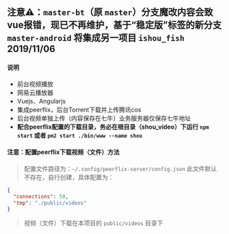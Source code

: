 ## 注意⚠️：`master-bt`（原 `master`）分支魔改内容会致vue报错，现已不再维护，基于“稳定版”标签的新分支 `master-android` 将集成另一项目 `ishou_fish` 2019/11/06

#### 说明

+ 前台视频播放
+ 网易云播放器
+ Vuejs、Angularjs
+ 集成peerflix，后台Torrent下载并上传腾讯cos
+ 后台视频单独上传（内容保存在七牛）业务服务器仅保存七牛地址
+ **配合peerflix配置的下载目录，务必在根目录（shou_video）下运行 `npm start` 或者 `pm2 start ./bin/www --name shou`**

#### 注意：配置peerflix下载视频（文件）方法
> 配置文件路径为：`~/.config/peerflix-server/config.json` 此文件默认不存在，自行创建，具体配置为：

```json
{
  "connections": 50,
  "tmp": "./public/videos"
}
```

> 视频（文件）下载在本项目的 `public/videos` 目录下

